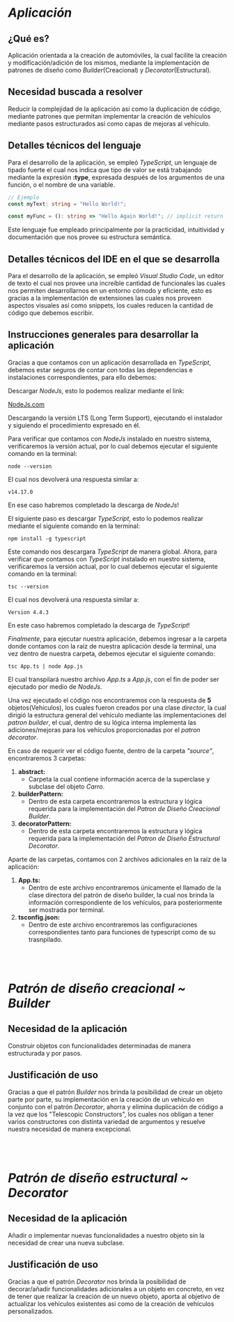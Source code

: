 # **_Aplicación_**

## **¿Qué es?**

Aplicación orientada a la creación de automóviles, la cual facilite la creación y modificación/adición de los mismos, mediante la implementación de patrones de diseño como _Builder_(Creacional) y _Decorator_(Estructural).

## **Necesidad buscada a resolver**

Reducir la complejidad de la aplicación así como la duplicación de código, mediante patrones que permitan implementar la creación de vehículos mediante pasos estructurados así como capas de mejoras al vehículo.

## **Detalles técnicos del lenguaje**

Para el desarrollo de la aplicación, se empleó _TypeScript_, un lenguaje de tipado fuerte el cual nos indica que tipo de valor se está trabajando mediante la expresión **:type**, expresada después de los argumentos de una función, o el nombre de una variable.

```typescript
// Ejemplo
const myText: string = "Hello World!";

const myFunc = (): string => "Hello Again World!"; // implicit return
```

Este lenguaje fue empleado principalmente por la practicidad, intuitividad y documentación que nos provee su estructura semántica.

## **Detalles técnicos del IDE en el que se desarrolla**

Para el desarrollo de la aplicación, se empleó _Visual Studio Code_, un editor de texto el cual nos provee una increíble cantidad de funcionales las cuales nos permiten desarrollarnos en un entorno cómodo y eficiente, esto es gracias a la implementación de extensiones las cuales nos proveen aspectos visuales así como snippets, los cuales reducen la cantidad de código que debemos escribir.

## **Instrucciones generales para desarrollar la aplicación**

Gracias a que contamos con un aplicación desarrollada en _TypeScript_, debemos estar seguros de contar con todas las dependencias e instalaciones correspondientes, para ello debemos:

Descargar _NodeJs_, esto lo podemos realizar mediante el link:

[NodeJs.com](https://nodejs.org/en/)

Descargando la versión LTS (Long Term Support), ejecutando el instalador y siguiendo el procedimiento expresado en él.

Para verificar que contamos con _NodeJs_ instalado en nuestro sistema, verificaremos la versión actual, por lo cual debemos ejecutar el siguiente comando en la terminal:

    node --version

El cual nos devolverá una respuesta similar a:

    v14.17.0

En ese caso habremos completado la descarga de _NodeJs_!

El siguiente paso es descargar _TypeScript_, esto lo podemos realizar mediante el siguiente comando en la terminal:

    npm install -g typescript

Este comando nos descargara _TypeScript_ de manera global.
Ahora, para verificar que contamos con _TypeScript_ instalado en nuestro sistema, verificaremos la versión actual, por lo cual debemos ejecutar el siguiente comando en la terminal:

    tsc --version

El cual nos devolverá una respuesta similar a:

    Version 4.4.3

En este caso habremos completado la descarga de _TypeScript_!

_Finalmente_, para ejecutar nuestra aplicación, debemos ingresar a la carpeta donde contamos con la raíz de nuestra aplicación desde la terminal, una vez dentro de nuestra carpeta, debemos ejecutar el siguiente comando:

    tsc App.ts | node App.js

El cual transpilará nuestro archivo _App.ts_ a _App.js_, con el fin de poder ser ejecutado por medio de _NodeJs_.

Una vez ejecutado el código nos encontraremos con la respuesta de **5** objetos(Vehículos), los cuales fueron creados por una clase _director_, la cual dirigió la estructura general del vehículo mediante las implementaciones del _patron builder_, el cual, dentro de su lógica interna implementa las adiciones/mejoras para los vehículos proporcionadas por el _patron decorator_.

En caso de requerir ver el código fuente, dentro de la carpeta _"source"_, encontraremos 3 carpetas:

1. **abstract:**
   - Carpeta la cual contiene información acerca de la superclase y subclase del objeto _Carro_.
2. **builderPattern:**
   - Dentro de esta carpeta encontraremos la estructura y lógica requerida para la implementación del _Patron de Diseño Creacional Builder_.
3. **decoratorPattern:**
   - Dentro de esta carpeta encontraremos la estructura y lógica requerida para la implementación del _Patron de Diseño Estructural Decorator_.

Aparte de las carpetas, contamos con 2 archivos adicionales en la raíz de la aplicación:

1. **App.ts:**
   - Dentro de este archivo encontraremos únicamente el llamado de la clase directora del patrón de diseño builder, la cual nos brinda la información correspondiente de los vehículos, para posteriormente ser mostrada por terminal.
2. **tsconfig.json:**
   - Dentro de este archivo encontraremos las configuraciones correspondientes tanto para funciones de typescript como de su trasnpilado.

<br><br>

# **_Patrón de diseño creacional ~ Builder_**

## Necesidad de la aplicación

Construir objetos con funcionalidades determinadas de manera estructurada y por pasos.

## Justificación de uso

Gracias a que el patrón _Builder_ nos brinda la posibilidad de crear un objeto parte por parte, su implementación en la creación de un vehiculo en conjunto con el patrón _Decorator_, ahorra y elimina duplicación de código a la vez que los "Telescopic Constructors", los cuales nos obligan a tener varios constructores con distinta variedad de argumentos y resuelve nuestra necesidad de manera excepcional.

<br><br>

# **_Patrón de diseño estructural ~ Decorator_**

## Necesidad de la aplicación

Añadir o implementar nuevas funcionalidades a nuestro objeto sin la necesidad de crear una nueva subclase.

## Justificación de uso

Gracias a que el patrón _Decorator_ nos brinda la posibilidad de decorar/añadir funcionalidades adicionales a un objeto en concreto, en vez de tener que realizar la creación de un nuevo objeto, aporta al objetivo de actualizar los vehículos existentes asi como de la creación de vehículos personalizados.
